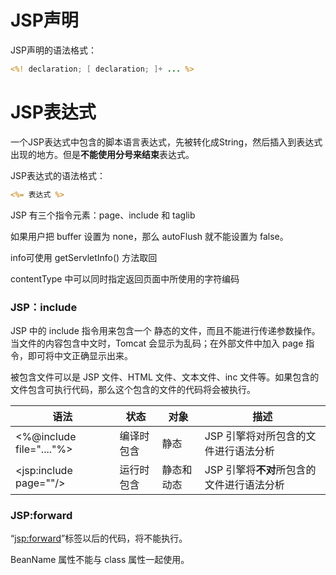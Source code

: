 # JSP声明

JSP声明的语法格式：

```jsp
<%! declaration; [ declaration; ]+ ... %>
```

# JSP表达式

一个JSP表达式中包含的脚本语言表达式，先被转化成String，然后插入到表达式出现的地方。但是**不能使用分号来结束**表达式。

JSP表达式的语法格式：

```jsp
<%= 表达式 %>
```

 JSP 有三个指令元素：page、include 和 taglib 

 如果用户把 buffer 设置为 none，那么 autoFlush 就不能设置为 false。

info可使用 getServletInfo() 方法取回

contentType 中可以同时指定返回页面中所使用的字符编码

### JSP：include

JSP 中的 include 指令用来包含一个 静态的文件，而且不能进行传递参数操作。
当文件的内容包含中文时，Tomcat 会显示为乱码；在外部文件中加入 page 指令，即可将中文正确显示出来。

被包含文件可以是 JSP 文件、HTML 文件、文本文件、inc 文件等。如果包含的文件包含可执行代码，那么这个包含的文件的代码将会被执行。

| 语法 | 状态 | 对象 | 描述 |
| ----------- | ----------- | ---| ---|
| <%@include file="...."%> | 编译时包含 | 静态 | JSP 引擎将对所包含的文件进行语法分析 |
| <jsp:include page=""/> | 运行时包含 | 静态和动态 | JSP 引擎将**不对**所包含的文件进行语法分析 |

### JSP:forward

“<jsp:forward>”标签以后的代码，将不能执行。


BeanName 属性不能与 class 属性一起使用。
